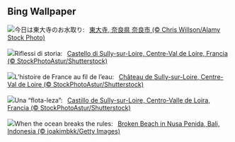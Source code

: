 ## Bing Wallpaper
![](https://www.bing.com/th?id=OHR.Omizutori2025_JA-JP2990990687_UHD.jpg&w=1000)今日は東大寺のお水取り:&nbsp;&ensp;[東大寺, 奈良県 奈良市 (© Chris Willson/Alamy Stock Photo)](https://www.bing.com/th?id=OHR.Omizutori2025_JA-JP2990990687_UHD.jpg)
<br><br/>
![](https://www.bing.com/th?id=OHR.ChateauLoire_IT-IT0010511029_UHD.jpg&w=1000)Riflessi di storia:&nbsp;&ensp;[Castello di Sully-sur-Loire, Centre-Val de Loire, Francia (© StockPhotoAstur/Shutterstock)](https://www.bing.com/th?id=OHR.ChateauLoire_IT-IT0010511029_UHD.jpg)
<br><br/>
![](https://www.bing.com/th?id=OHR.ChateauLoire_FR-FR7082040465_UHD.jpg&w=1000)L’histoire de France au fil de l’eau:&nbsp;&ensp;[Château de Sully-sur-Loire, Centre-Val de Loire (© StockPhotoAstur/Shutterstock)](https://www.bing.com/th?id=OHR.ChateauLoire_FR-FR7082040465_UHD.jpg)
<br><br/>
![](https://www.bing.com/th?id=OHR.ChateauLoire_ES-ES7509416514_UHD.jpg&w=1000)Una “flota-leza”:&nbsp;&ensp;[Castillo de Sully-sur-Loire, Centro-Valle de Loira, Francia (© StockPhotoAstur/Shutterstock)](https://www.bing.com/th?id=OHR.ChateauLoire_ES-ES7509416514_UHD.jpg)
<br><br/>
![](https://www.bing.com/th?id=OHR.NusaPenida_EN-GB1392461130_UHD.jpg&w=1000)When the ocean breaks the rules:&nbsp;&ensp;[Broken Beach in Nusa Penida, Bali, Indonesia (© joakimbkk/Getty Images)](https://www.bing.com/th?id=OHR.NusaPenida_EN-GB1392461130_UHD.jpg)
<br><br/>
